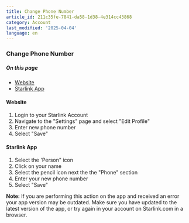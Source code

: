 ```yaml
---
title: Change Phone Number
article_id: 211c35fe-7841-da58-1d38-4e314cc43868
category: Account
last_modified: '2025-04-04'
language: en
---
```


### Change Phone Number
##### On this page
  * [Website](https://www.starlink.com/support/article/#website)
  * [Starlink App](https://www.starlink.com/support/article/#starlink-app)


#### Website
  1. Login to your Starlink Account
  2. Navigate to the "Settings" page and select "Edit Profile"
  3. Enter new phone number
  4. Select "Save"


#### Starlink App
  1. Select the 'Person" icon
  2. Click on your name
  3. Select the pencil icon next the the "Phone" section
  4. Enter your new phone number
  5. Select "Save"


**Note:** If you are performing this action on the app and received an error your app version may be outdated. Make sure you have updated to the latest version of the app, or try again in your account on Starlink.com in a browser.